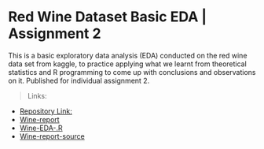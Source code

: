 # Red Wine Dataset Basic EDA | Assignment 2

This is a basic exploratory data analysis (EDA) conducted on the red wine data set from kaggle,
to practice applying what we learnt from theoretical statistics and R programming to come up with
conclusions and observations on it. Published for individual assignment 2.

> Links:

* [Repository Link:](https://github.com/Misk-DSI/individual-assignment-2-SWE-Ahmed)
* [Wine-report]("/blob/gh-pages/wine_report.html")
* [Wine-EDA-.R]("/blob/gh-pages/src/wine_EDA.R")
* [Wine-report-source]("/blob/gh-pages/src/wine_report.Rmd")
